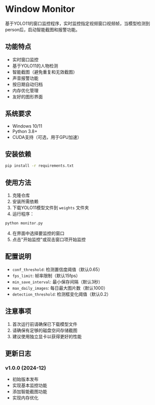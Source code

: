 # Window Monitor

基于YOLO11的窗口监控程序，实时监控指定视频窗口视频帧，当模型检测到person后，启动智能截图和报警功能。

## 功能特点

- 实时窗口监控
- 基于YOLO11的人物检测
- 智能截图（避免重复和无效截图）
- 声音报警功能
- 按日期自动归档
- 内存优化管理
- 友好的图形界面

## 系统要求

- Windows 10/11
- Python 3.8+
- CUDA支持（可选，用于GPU加速）


## 安装依赖

```bash
pip install -r requirements.txt
```

## 使用方法
1. 克隆仓库
2. 安装所需依赖
3. 下载YOLO11模型文件到 `weights` 文件夹
4. 运行程序：
```bash
python monitor.py
```

4. 在界面中选择要监控的窗口
5. 点击"开始监控"或双击窗口项开始监控

## 配置说明

- `conf_threshold`: 检测置信度阈值（默认0.65）
- `fps_limit`: 帧率限制（默认15fps）
- `min_save_interval`: 最小保存间隔（默认3秒）
- `max_daily_images`: 每日最大图片数（默认1000）
- `detection_threshold`: 检测框变化阈值（默认0.2）


## 注意事项

1. 首次运行前请确保已下载模型文件
2. 请确保有足够的磁盘空间存储截图
3. 建议使用独立显卡以获得更好的性能

## 更新日志

### v1.0.0 (2024-12)
- 初始版本发布
- 实现基本监控功能
- 添加智能截图功能
- 实现内存优化 